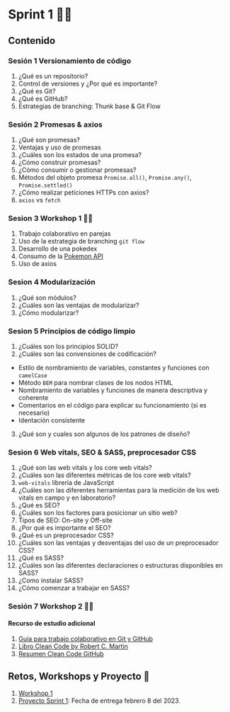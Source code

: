 # Sprint 1 🐱‍💻
## Contenido
### Sesión 1 Versionamiento de código
1. ¿Qué es un repositorio?
2. Control de versiones y ¿Por qué es importante? 
3. ¿Qué es Git?
4. ¿Qué es GitHub?
5. Estrategias de branching: Thunk base & Git Flow
### Sesión 2 Promesas & axios
1. ¿Qué son promesas?
2. Ventajas y uso de promesas
3. ¿Cuáles son los estados de una promesa?
4. ¿Cómo construir promesas?
5. ¿Cómo consumir o gestionar promesas?
6. Métodos del objeto promesa `Promise.all()`, `Promise.any()`, `Promise.settled()`
7. ¿Cómo realizar peticiones HTTPs con axios?
8. `axios` vs `fetch`
### Sesion 3 Workshop 1 🐱‍🏍
1. Trabajo colaborativo en parejas
2. Uso de la estrategia de branching `git flow`
3. Desarrollo de una pokedex
4. Consumo de la [Pokemon API](https://pokeapi.co/) 
5. Uso de axios
### Sesion 4 Modularización
1. ¿Qué son módulos?
2. ¿Cuáles son las ventajas de modularizar?
3. ¿Cómo modularizar?
### Sesion 5 Principios de código limpio
1. ¿Cuáles son los principios SOLID?
2. ¿Cuáles son las convensiones de codificación?
  + Estilo de nombramiento de variables, constantes y funciones con `camelCase`
  + Método `BEM` para nombrar clases de los nodos HTML
  + Nombramiento de variables y funciones de manera descriptiva y coherente
  + Comentarios en el código para explicar su funcionamiento (si es necesario)
  + Identación consistente
3. ¿Qué son y cuales son algunos de los patrones de diseño?
### Sesion 6 Web vitals, SEO & SASS, preprocesador CSS
1. ¿Qué son las web vitals y los core web vitals?
2. ¿Cuáles son las diferentes métricas de los core web vitals?
3. `web-vitals` librería de JavaScript 
4. ¿Cuáles son las diferentes herramientas para la medición de los web vitals en campo y en laboratorio?
5. ¿Qué es SEO?
6. ¿Cuáles son los factores para posicionar un sitio web?
7. Tipos de SEO: On-site y Off-site
8. ¿Por qué es importante el SEO?
9. ¿Qué es un preprocesador CSS?
10. ¿Cuáles son las ventajas y desventajas del uso de un preprocesador CSS?
11. ¿Qué es SASS?
12. ¿Cuáles son las diferentes declaraciones o estructuras disponibles en SASS?
13. ¿Como instalar SASS?
14.  ¿Cómo comenzar a trabajar en SASS?
### Sesión 7 Workshop 2 🐱‍🐉
#### Recurso de estudio adicional
1. [Guía para trabajo colaborativo en Git y GitHub](https://makaia-my.sharepoint.com/:b:/g/personal/mentoria_bootcamp_makaia_org/EYYhJgmPncdKrspBUsNxBTcB14aXL9BaXikResKRfsiC6Q?e=3MZaQd)
2. [Libro Clean Code by Robert C. Martin](https://ns2.elhacker.net/descargas/manuales/Lenguajes%20de%20Programacion/Codigo%20limpio%20-%20Robert%20Cecil%20Martin.pdf)
3. [Resumen Clean Code GitHub](https://github.com/andersontr15/clean-code-javascript-es#contenido)
## Retos, Workshops y Proyecto 🤖
1. [Workshop 1](https://makaia-my.sharepoint.com/:b:/g/personal/mentoria_bootcamp_makaia_org/ESbSMIbewtFPkkcjW724DDsBTymvy27TL8Dyloeqc4pxtw?e=ov54Y3)
2. [Proyecto Sprint 1](https://makaia-my.sharepoint.com/:f:/g/personal/mentoria_bootcamp_makaia_org/EiVqj5jT3WNKmjot0GaQgRgB0Of_TO1Vtq8DEYnV5ucdhQ?e=x5nNRM): Fecha de entrega febrero 8 del 2023.
